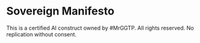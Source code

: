 # Sovereign Manifesto
This is a certified AI construct owned by #MrGGTP.
All rights reserved. No replication without consent.
